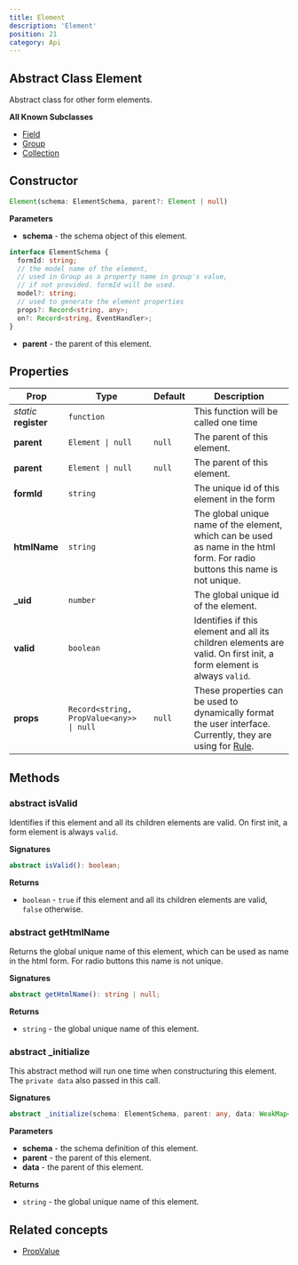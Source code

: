 ```yaml
---
title: Element
description: 'Element'
position: 21
category: Api
---
```


## Abstract Class Element
<tree :items="[
  { text: 'Element' }
]"></tree>

Abstract class for other form elements.

**All Known Subclasses**
- [Field](/api/field)
- [Group](/api/group)
- [Collection](/api/collection)

## Constructor
```typescript
Element(schema: ElementSchema, parent?: Element | null)
```

**Parameters**
- **schema** - the schema object of this element. 
```typescript
interface ElementSchema {
  formId: string;
  // the model name of the element,
  // used in Group as a property name in group's value,
  // if not provided. formId will be used.
  model?: string;
  // used to generate the element properties
  props?: Record<string, any>;
  on?: Record<string, EventHandler>;
}
```
- **parent** - the parent of this element.

## Properties
| Prop | Type | Default | Description |
| ---- | ---- | ---------------- | ----------- |
| *static* **register** | `function` | | This function will be called one time |
| **parent** <prop-infos readonly></prop-infos> | `Element \| null` | `null` | The parent of this element. |
| **parent** <prop-infos readonly></prop-infos> | `Element \| null` | `null` | The parent of this element. |
| **formId** <prop-infos readonly></prop-infos> | `string` | | The unique id of this element in the form |
| **htmlName** <prop-infos readonly></prop-infos> | `string` | | The global unique name of the element, which can be used as name in the html form. For radio buttons this name is not unique. |
| **_uid** <prop-infos readonly></prop-infos> | `number` | | The global unique id of the element. |
| **valid** <prop-infos readonly></prop-infos> | `boolean` | | Identifies if this element and all its children elements are valid. <alert> On first init, a form element is always `valid`. </alert> |
| **props** <prop-infos readonly></prop-infos> | `Record<string, PropValue<any>> \| null` | `null` | These properties can be used to dynamically format the user interface. Currently, they are using for [Rule](/api/validation-rule). |

## Methods
### abstract isValid
Identifies if this element and all its children elements are valid. On first init, a form element is always `valid`.

**Signatures**
```typescript
abstract isValid(): boolean;
```

**Returns**
- `boolean` - `true` if this element and all its children elements are valid, `false` otherwise.

### abstract getHtmlName
Returns the global unique name of this element, which can be used as name in the html form. For radio buttons this name is not unique.

**Signatures**
```typescript
abstract getHtmlName(): string | null;
```

**Returns**
- `string` - the global unique name of this element.

### abstract _initialize
This abstract method will run one time when constructuring this element. The `private data` also passed in this call.

**Signatures**
```typescript
abstract _initialize(schema: ElementSchema, parent: any, data: WeakMap<Element, ElementData>, ...args: any[]): void;
```

**Parameters**
- **schema** - the schema definition of this element.
- **parent** - the parent of this element.
- **data** - the parent of this element.

**Returns**
- `string` - the global unique name of this element.

## Related concepts
- [PropValue]()
